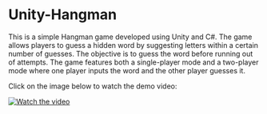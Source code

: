 # Unity-Hangman

This is a simple Hangman game developed using Unity and C#. The game allows players to guess a hidden word by suggesting letters within a certain number of guesses. The objective is to guess the word before running out of attempts. The game features both a single-player mode and a two-player mode where one player inputs the word and the other player guesses it.

Click on the image below to watch the demo video:

[![Watch the video](https://img.youtube.com/vi/imeoX89a11U/0.jpg)](https://www.youtube.com/watch?v=imeoX89a11U)
